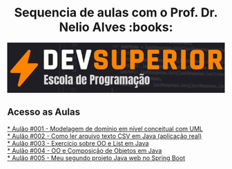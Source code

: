 <h1 align="center"> Sequencia de aulas com o Prof. Dr. Nelio Alves :books:</h1>

<!--Banner session-->
<p align="center">
  <img src="./img/logo.png" alt="DevSuperior" tittle="DevSuperior">
</p>


## Acesso as Aulas
<a href="https://github.com/yianzaratin/devsuperior_aulas/tree/main/aula001"> * Aulão #001 - Modelagem de domínio em nível conceitual com UML</a><br>
<a href="https://github.com/yianzaratin/devsuperior_aulas/tree/main/aula002"> * Aulão #002 - Como ler arquivo texto CSV em Java (aplicação real) </a><br>
<a href="https://github.com/yianzaratin/devsuperior_aulas/tree/main/aula003"> * Aulão #003 - Exercício sobre OO e List em Java </a><br>
<a href="https://github.com/yianzaratin/devsuperior_aulas/tree/main/aula004"> * Aulão #004 - OO e Composição de Objetos em Java </a><br>
<a href="https://github.com/yianzaratin/devsuperior_aulas/tree/main/aula005"> * Aulão #005 - Meu segundo projeto Java web no Spring Boot </a><br>

